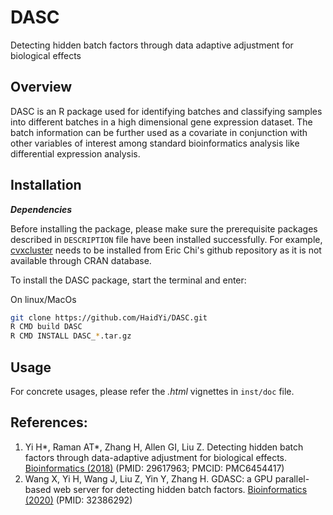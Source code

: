 # DASC

Detecting hidden batch factors through data adaptive adjustment for biological effects

## Overview

DASC is an R package used for identifying batches and classifying samples into different batches in a high dimensional gene expression dataset. The batch information can be further used as a covariate in conjunction with other variables of interest among standard bioinformatics analysis like differential expression analysis. 

## Installation

**_Dependencies_**

Before installing the package, please make sure the prerequisite packages described in `DESCRIPTION` file have been installed successfully. For example, [cvxcluster](https://github.com/echi/cvxclustr) needs to be installed from Eric Chi's github repository as it is not available through CRAN database.

To install the DASC package, start the terminal and enter:

On linux/MacOs
```bash
git clone https://github.com/HaidYi/DASC.git
R CMD build DASC
R CMD INSTALL DASC_*.tar.gz
```

## Usage

For concrete usages, please refer the *.html* vignettes in `inst/doc` file.

## References:

1. Yi H*, Raman AT*, Zhang H, Allen GI, Liu Z. Detecting hidden batch factors through data-adaptive adjustment for biological effects. [Bioinformatics (2018)](https://www.ncbi.nlm.nih.gov/pmc/articles/PMC6454417/) (PMID: 29617963; PMCID: PMC6454417)
2. Wang X, Yi H, Wang J, Liu Z, Yin Y, Zhang H. GDASC: a GPU parallel-based web server for detecting hidden batch factors. [Bioinformatics (2020)](https://academic.oup.com/bioinformatics/article/36/14/4211/5835275) (PMID: 32386292)
